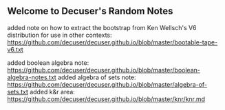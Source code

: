 ## Welcome to Decuser's Random Notes

added note on how to extract the bootstrap from Ken Wellsch's V6 distribution for use in other contexts: https://github.com/decuser/decuser.github.io/blob/master/bootable-tape-v6.txt

added boolean algebra note: https://github.com/decuser/decuser.github.io/blob/master/boolean-algebra-notes.txt
added algebra of sets note: https://github.com/decuser/decuser.github.io/blob/master/algebra-of-sets.txt
added k&r area: https://github.com/decuser/decuser.github.io/blob/master/knr/knr.md

